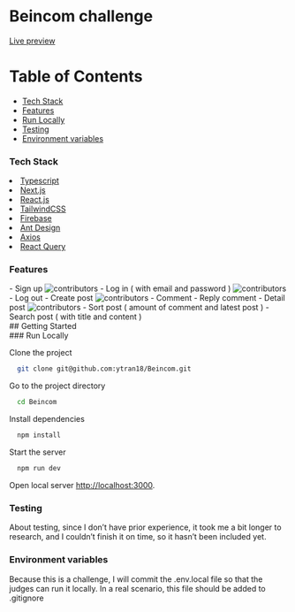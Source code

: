 
<h1>Beincom challenge</h1>

<a href="https://beincom-nnxx.vercel.app/">Live preview</a>

<!-- Table of Contents -->
#  Table of Contents

- [Tech Stack](#space_invader-tech-stack)
- [Features](#dart-features)
- [Run Locally](#running-run-locally)
- [Testing](#testing)
- [Environment variables](#env)

<!-- TechStack -->
### Tech Stack
<div id="space_invader-tech-stack">
<li><a href="https://www.typescriptlang.org/">Typescript</a></li>
<li><a href="https://nextjs.org/">Next.js</a></li>
<li><a href="https://reactjs.org/">React.js</a></li>
<li><a href="https://tailwindcss.com/">TailwindCSS</a></li>
<li><a href="https://firebase.google.com/">Firebase</a></li>
<li><a href="https://ant.design/">Ant Design</a></li>
<li><a href="https://axios-http.com/docs/intro">Axios</a></li>
<li><a href="https://tanstack.com/query/latest/docs/framework/react/overview">React Query</a></li>
</div>

<!-- Features -->
### Features
<div id="dart-features">
  - Sign up
   <img src="https://firebasestorage.googleapis.com/v0/b/form-flow-4f44d.appspot.com/o/images%2FScreenshot%202024-08-16%20at%2010.26.04.png?alt=media&token=ee01111f-b0f7-4034-8685-039bdaa71e3b" alt="contributors" />
  - Log in ( with email and password )
    <img src="https://firebasestorage.googleapis.com/v0/b/form-flow-4f44d.appspot.com/o/images%2FScreenshot%202024-08-16%20at%2010.22.51.png?alt=media&token=148abbeb-3c6c-4b94-a79d-eea34dd9b367" alt="contributors" />
  - Log out
  - Create post
    <img src="https://firebasestorage.googleapis.com/v0/b/form-flow-4f44d.appspot.com/o/images%2FScreenshot%202024-08-16%20at%2010.27.30.png?alt=media&token=cc986b92-6c5e-432e-b1ea-87fc39ab2d2a" alt="contributors" />
  - Comment
  - Reply comment
  - Detail post
    <img src="https://firebasestorage.googleapis.com/v0/b/form-flow-4f44d.appspot.com/o/images%2FScreenshot%202024-08-16%20at%2010.28.22.png?alt=media&token=58fea3a0-a623-443b-88f5-71959c72f249" alt="contributors" />
  - Sort post ( amount of comment and latest post )
  - Search post ( with title and content )
</div>
<!-- Getting Started -->
## 	Getting Started

<!-- Run Locally -->
<div id="running-run-locally">
  ###  Run Locally
  
  Clone the project
  
  ```bash
    git clone git@github.com:ytran18/Beincom.git
  ```
  
  Go to the project directory
  
  ```bash
    cd Beincom
  ```
  
  Install dependencies
  
  ```bash
    npm install
  ```
  
  Start the server
  
  ```bash
    npm run dev
  ```
  
  Open local server [http://localhost:3000](http://localhost:3000).
</div>

### Testing
<div id="testing">
  About testing, since I don’t have prior experience, it took me a bit longer to research, and I couldn’t finish it on time, so it hasn’t been included yet.
</div>

### Environment variables
<div id="env">
  Because this is a challenge, I will commit the .env.local file so that the judges can run it locally. In a real scenario, this file should be added to .gitignore
</div>